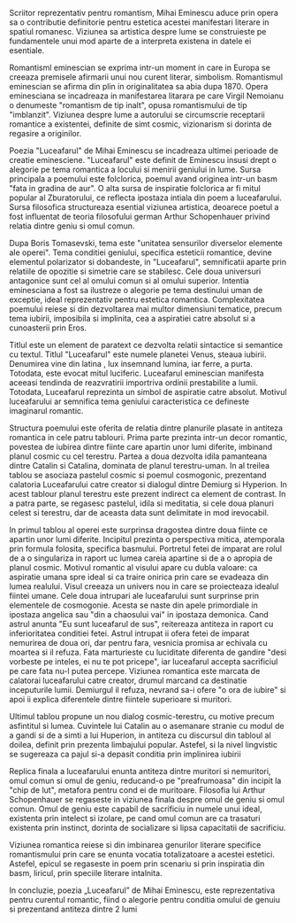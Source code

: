 Scriitor reprezentativ pentru romantism, Mihai Eminescu aduce prin opera sa o contributie definitorie pentru estetica acestei manifestari literare in spatiul romanesc. Viziunea sa artistica despre lume se construieste pe fundamentele unui mod aparte de a interpreta existena in datele ei esentiale.

Romantisml eminescian se exprima intr-un moment in care in Europa se creeaza premisele afirmarii unui nou curent literar, simbolism. Romantismul eminescian se afirma din plin in originalitatea sa abia dupa 1870. Opera eminesciana se incadreaza in manifestarea litarara pe care Virgil Nemoianu o denumeste "romantism de tip inalt", opusa romantismului de tip "imblanzit". Viziunea despre lume a autorului se circumscrie receptarii romantice a existentei, definite de simt cosmic, vizionarism si dorinta de regasire a originilor.

Poezia "Luceafarul" de Mihai Eminescu se incadreaza ultimei perioade de creatie eminesciene. "Luceafarul" este definit de Eminescu insusi drept o alegorie pe tema romantica a locului si menirii geniului in lume. Sursa principala a poemului este folclorica, poemul avand originea intr-un basm "fata in gradina de aur". O alta sursa de inspiratie folclorica ar fi mitul popular al Zburatorului, ce reflecta ipostaza intiala din poem a luceafarului. Sursa filosofica structureaza esential viziunea artistica, deoarece poetul a fost influentat de teoria filosofului german Arthur Schopenhauer privind relatia dintre geniu si omul comun.

Dupa Boris Tomasevski, tema este "unitatea sensurilor diverselor elemente ale operei". Tema conditiei geniului, specifica esteticii romantice, devine elementul polarizator si dobandeste, in "Luceafarul", semnificatii aparte prin relatiile de opozitie si simetrie care se stabilesc. Cele doua universuri antagonice sunt cel al omului comun si al omului superior. Intentia eminesciana a fost sa ilustreze o alegorie pe tema destinului uman de exceptie, ideal reprezentativ pentru estetica romantica. Complexitatea poemului reiese si din dezvoltarea mai multor dimensiuni tematice, precum tema iubirii, imposibila si implinita, cea a aspiratiei catre absolut si a cunoasterii prin Eros.

Titlul este un element de paratext ce dezvolta relatii sintactice si semantice cu textul. Titlul "Luceafarul" este numele planetei Venus, steaua iubirii. Denumirea vine din latina , lux insemnand lumina, iar ferre, a purta. Totodata, este evocat mitul luciferic. Luceafarul eminescian manifesta aceeasi tendinda de reazvratirii importriva ordinii prestabilite a lumii. Totodata, Luceafarul reprezinta un simbol de aspiratie catre absolut. Motivul luceafarului ar semnifica tema geniului caracteristica ce defineste imaginarul romantic.

Structura poemului este oferita de relatia dintre planurile plasate in antiteza romantica in cele patru tablouri. Prima parte prezinta intr-un decor romantic, povestea de iubirea dintre fiinte care apartin unor lumi diferite, imbinand planul cosmic cu cel terestru. Partea a doua dezvolta idila pamanteana dintre Catalin si Catalina, dominata de planul terestru-uman. In al treilea tablou se asociaza pastelul cosmic si poemul cosmogonic, prezentand calatoria Luceafarului catre creator si dialogul dintre Demiurg si Hyperion. In acest tablour planul terestru este prezent indirect ca element de contrast. In a patra parte, se regasesc pastelul, idila si meditatia, si cele doua planuri celest si terestru, dar de aceasta data sunt delimitate in mod irevocabil.

In primul tablou al operei este surprinsa dragostea dintre doua fiinte ce apartin unor lumi diferite. Incipitul prezinta o perspectiva mitica, atemporala prin formula folosita, specifica basmului. Portretul fetei de imparat are rolul de a o singulariza in raport uc lumea careia apartine si de a o apropia de planul cosmic. Motivul romantic al visului apare cu dubla valoare: ca aspiratie umana spre ideal si ca traire onirica prin care se evadeaza din lumea realului. Visul creeaza un univers nou in care se proiecteaza idealul fiintei umane. Cele doua intrupari ale luceafarului sunt surprinse prin elementele de cosmogonie. Acesta se naste din apele primordiale  in ipostaza angelica sau "din a chaosului vai" in ipostaza demonica. Cand astrul anunta "Eu sunt luceafarul de sus", reitereaza antiteza in raport cu inferioritatea conditiei fetei. Astrul intrupat ii ofera fetei de imparat nemurirea de doua ori, dar pentru fara, vesnicia promisa ar echivala cu moartea si il refuza. Fata marturieste cu luciditate diferenta de gandire "desi vorbeste pe inteles, ei nu te pot pricepe", iar luceafarul accepta sacrificiul pe care fata nu-l putea percepe. Viziunea romantica este marcata de calatorai luceafarului catre creator, drumul marcand ca destinatie inceputurile lumii. Demiurgul il refuza, nevrand sa-i ofere "o ora de iubire" si apoi ii explica diferentele dintre fiintele superioare si muritori.

Ultimul tablou propune un nou dialog cosmic-terestru, cu motive precum asfintitul si lumea. Cuvintele lui Catalin au o asemanare stranie cu modul de a gandi si de a simti a lui Huperion, in antiteza cu discursul din tabloul al doilea, definit prin prezenta limbajului popular. Astefel, si la nivel lingvistic se sugereaza ca pajul si-a depasit conditia prin implinirea iubirii

Replica finala a luceafarului enunta antiteza dintre muritori si nemuritori, omul comun si omul de geniu, reducand-o pe "preafrumoasa" din incipit la "chip de lut", metafora pentru cond ei de muritoare. Filosofia lui Arthur Schopenhauer se regaseste in viziunea finala despre omul de geniu si omul comun. Omul de geniu este capabil de sacrificiu in numele unui ideal, existenta prin intelect si izolare, pe cand omul comun are ca trasaturi existenta prin instinct, dorinta de socializare si lipsa capacitatii de sacrificiu.

Viziunea romantica reiese si din imbinarea genurilor literare specifice romantismului prin care se enunta vocatia totalizatoare a acestei estetici. Astefel, epicul se regaseste in poem prin scenariu si prin inspiratia din basm, liricul, prin speciile literare intalnita.

In concluzie, poezia „Luceafarul” de Mihai Eminescu, este reprezentativa pentru curentul romantic, fiind o alegorie pentru conditia omului de genuiu si prezentand antiteza dintre 2 lumi